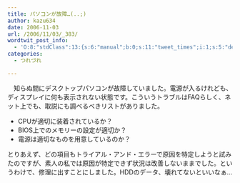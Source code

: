 ```yaml
---
title: パソコンが故障…(..;)
author: kazu634
date: 2006-11-03
url: /2006/11/03/_383/
wordtwit_post_info:
  - 'O:8:"stdClass":13:{s:6:"manual";b:0;s:11:"tweet_times";i:1;s:5:"delay";i:0;s:7:"enabled";i:1;s:10:"separation";s:2:"60";s:7:"version";s:3:"3.7";s:14:"tweet_template";b:0;s:6:"status";i:2;s:6:"result";a:0:{}s:13:"tweet_counter";i:2;s:13:"tweet_log_ids";a:1:{i:0;i:2621;}s:9:"hash_tags";a:0:{}s:8:"accounts";a:1:{i:0;s:7:"kazu634";}}'
categories:
  - つれづれ

---
```

<div class="section">
<p>
    　知らぬ間にデスクトップパソコンが故障していました。電源が入るけれども、ディスプレイに何も表示されない状態です。こういうトラブルはFAQらしく、ネット上でも、取説にも調べるべきリストがありました。 
    
<ul>
<li>
        CPUが適切に装着されているか？
</li>
<li>
        BIOS上でのメモリーの設定が適切か？
</li>
<li>
        電源は適切なものを用意しているのか？
</li>
</ul>
    
<p>
      とりあえず、どの項目もトライアル・アンド・エラーで原因を特定しようと試みたのですが、素人の私では原因が特定できず状況は改善しないままでした。というわけで、修理に出すことにしました。HDDのデータ、壊れてないといいなぁ…
</p></div>